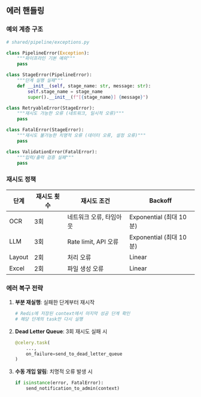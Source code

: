 ## 에러 핸들링

### 예외 계층 구조

```python
# shared/pipeline/exceptions.py

class PipelineError(Exception):
    """파이프라인 기본 예외"""
    pass

class StageError(PipelineError):
    """단계 실행 실패"""
    def __init__(self, stage_name: str, message: str):
        self.stage_name = stage_name
        super().__init__(f"[{stage_name}] {message}")

class RetryableError(StageError):
    """재시도 가능한 오류 (네트워크, 일시적 오류)"""
    pass

class FatalError(StageError):
    """재시도 불가능한 치명적 오류 (데이터 오류, 설정 오류)"""
    pass

class ValidationError(FatalError):
    """입력/출력 검증 실패"""
    pass
```

### 재시도 정책

| 단계 | 재시도 횟수 | 재시도 조건 | Backoff |
|------|------------|------------|---------|
| OCR | 3회 | 네트워크 오류, 타임아웃 | Exponential (최대 10분) |
| LLM | 3회 | Rate limit, API 오류 | Exponential (최대 10분) |
| Layout | 2회 | 처리 오류 | Linear |
| Excel | 2회 | 파일 생성 오류 | Linear |

### 에러 복구 전략

1. **부분 재실행**: 실패한 단계부터 재시작
   ```python
   # Redis에 저장된 context에서 마지막 성공 단계 확인
   # 해당 단계의 task만 다시 실행
   ```

2. **Dead Letter Queue**: 3회 재시도 실패 시
   ```python
   @celery.task(
       ...,
       on_failure=send_to_dead_letter_queue
   )
   ```

3. **수동 개입 알림**: 치명적 오류 발생 시
   ```python
   if isinstance(error, FatalError):
       send_notification_to_admin(context)
   ```


